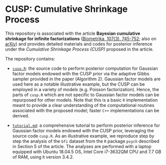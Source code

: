 # CUSP: Cumulative Shrinkage Process

This repository is associated with the article **Bayesian cumulative shrinkage for infinite factorizations** ([Biometrika, 107(3), 745-752](https://academic.oup.com/biomet/advance-article-abstract/doi/10.1093/biomet/asaa008/5847840); also on [arXiv](http://arxiv.org/abs/1902.04349)) and provides detailed materials and codes for posterior inference under the *Cumulative Shrinkage Process (CUSP)* proposed in the article.

The repository contains:

- [`cusp.R`](https://github.com/siriolegramanti/CUSP/blob/master/cusp.R): the source code to perform posterior computation for Gaussian factor models endowed with the CUSP prior via the adaptive Gibbs sampler provided in the paper (Algorithm 2). Gaussian factor models are used here as a notable illustrative example, but the CUSP can be employed in a variety of models (e.g. Poisson factorization). Hence, the parts of `cusp.R` which are not specific to Gaussian factor models can be repurposed for other models. Note that this is a basic `R` implementation meant to provide a clear understanding of the computational routines associated with the proposed model; faster `C++` implementations can be derived. 

- [`tutorial.md`](https://github.com/siriolegramanti/CUSP/blob/master/tutorial.md): a comprehensive tutorial to perform posterior inference for Gaussian factor models endowed with the CUSP prior, leveraging the source code `cusp.R`. As an illustrative example, we reproduce step by step the analysis of the `bfi` dataset from the `R` package `psych` described in Section 5 of the article. The analyses are performed with a laptop equipped with Ubuntu 18.04.5 OS, Intel Core i7-3632QM CPU and 7.7 GB of RAM, using `R` version 3.4.2.
